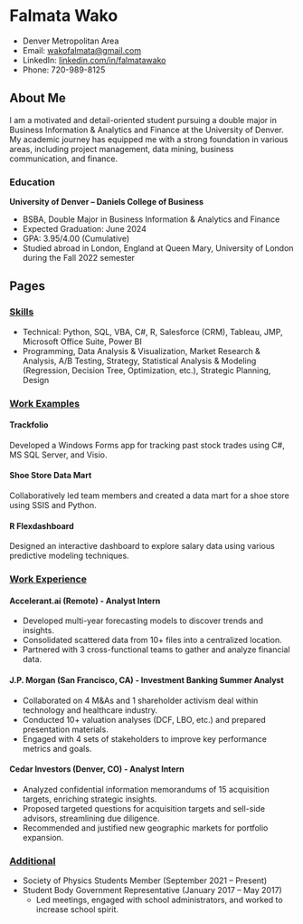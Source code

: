 # Falmata Wako

- Denver Metropolitan Area
- Email: wakofalmata@gmail.com
- LinkedIn: [linkedin.com/in/falmatawako](https://www.linkedin.com/in/falmatawako/)
- Phone: 720-989-8125

## About Me

I am a motivated and detail-oriented student pursuing a double major in Business Information & Analytics and Finance at the University of Denver. My academic journey has equipped me with a strong foundation in various areas, including project management, data mining, business communication, and finance.

### Education

**University of Denver – Daniels College of Business**
- BSBA, Double Major in Business Information & Analytics and Finance
- Expected Graduation: June 2024
- GPA: 3.95/4.00 (Cumulative)
- Studied abroad in London, England at Queen Mary, University of London during the Fall 2022 semester

## Pages

### [Skills](Skills.md)

- Technical: Python, SQL, VBA, C#, R, Salesforce (CRM), Tableau, JMP, Microsoft Office Suite, Power BI
- Programming, Data Analysis & Visualization, Market Research & Analysis, A/B Testing, Strategy, Statistical Analysis & Modeling (Regression, Decision Tree, Optimization, etc.), Strategic Planning, Design

### [Work Examples](WorkExamples.md)

#### Trackfolio

Developed a Windows Forms app for tracking past stock trades using C#, MS SQL Server, and Visio.

#### Shoe Store Data Mart

Collaboratively led team members and created a data mart for a shoe store using SSIS and Python.

#### R Flexdashboard

Designed an interactive dashboard to explore salary data using various predictive modeling techniques.

### [Work Experience](WorkExperience.md)

#### Accelerant.ai (Remote) - Analyst Intern

- Developed multi-year forecasting models to discover trends and insights.
- Consolidated scattered data from 10+ files into a centralized location.
- Partnered with 3 cross-functional teams to gather and analyze financial data.

#### J.P. Morgan (San Francisco, CA) - Investment Banking Summer Analyst

- Collaborated on 4 M&As and 1 shareholder activism deal within technology and healthcare industry.
- Conducted 10+ valuation analyses (DCF, LBO, etc.) and prepared presentation materials.
- Engaged with 4 sets of stakeholders to improve key performance metrics and goals.

#### Cedar Investors (Denver, CO) - Analyst Intern

- Analyzed confidential information memorandums of 15 acquisition targets, enriching strategic insights.
- Proposed targeted questions for acquisition targets and sell-side advisors, streamlining due diligence.
- Recommended and justified new geographic markets for portfolio expansion.

### [Additional](Additional.md)

- Society of Physics Students Member (September 2021 – Present)
- Student Body Government Representative (January 2017 – May 2017)
  - Led meetings, engaged with school administrators, and worked to increase school spirit.

